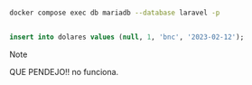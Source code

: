```bash

docker compose exec db mariadb --database laravel -p
```

```sql

insert into dolares values (null, 1, 'bnc', '2023-02-12');

```


> [!NOTE]
> QUE PENDEJO!! 
> no funciona. 

